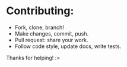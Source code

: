 # Contributing:

- Fork, clone, branch!
- Make changes, commit, push.
- Pull request: share your work.
- Follow code style, update docs, write tests.
  
Thanks for helping! :>
